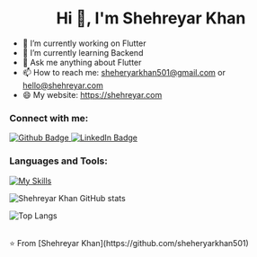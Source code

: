  <h1 align="center">Hi 👋, I'm Shehreyar Khan</h1>

- 🔭 I’m currently working on Flutter
- 🌱 I’m currently learning Backend
- 💬 Ask me anything about Flutter 
- 📫 How to reach me: sheheryarkhan501@gmail.com or hello@shehreyar.com
- 😄 My website: https://shehreyar.com
  
### Connect with me:
<div id="badges">
  <a href="https://github.com/sheheryarkhan501">
    <img src="https://img.shields.io/badge/Github-white?style=for-the-badge&logo=Github&logoColor=black" alt="Github Badge"/>
  </a>
 <a href="https://www.linkedin.com/in/shehreyar-khan-05493562">
    <img src="https://img.shields.io/badge/LinkedIn-blue?style=for-the-badge&logo=LinkedIn&logoColor=black" alt="LinkedIn Badge"/>
  </a>
<!--   <a href="https://www.youtube.com/channel/UCzvRaprYPhvAplMK36Gu0kw">
    <img src="https://img.shields.io/badge/YouTube-red?style=for-the-badge&logo=youtube&logoColor=white" alt="Youtube Badge"/>
  </a> -->
<!--    <a href="https://www.instagram.com/axif_taj">
    <img src="https://img.shields.io/badge/Instagram-purple?style=for-the-badge&logo=instagram&logoColor=white" alt="Instagram Badge"/>
  </a>
   <a href="https://fb.com/aaxiftaj">
    <img src="https://img.shields.io/badge/Facebook-blue?style=for-the-badge&logo=facebook&logoColor=white" alt="Facebook Badge"/>
  </a>
   <a href="https://twitter.com/axiftaj">
    <img src="https://img.shields.io/badge/Twitter-blue?style=for-the-badge&logo=twitter&logoColor=white" alt="Twitter Badge"/>
  </a> -->
</div>

### Languages and Tools:
[![My Skills](https://skillicons.dev/icons?i=flutter,dart,firebase,github,git,postman,figma,xd&perline=5)](https://skillicons.dev)

![Shehreyar Khan GitHub stats](https://github-readme-stats.vercel.app/api?username=sheheryarkhan501&show_icons=true&theme=dark)

![Top Langs](https://github-readme-stats.vercel.app/api/top-langs/?username=sheheryarkhan501&theme=dark)


<br>
⭐️ From [Shehreyar Khan](https://github.com/sheheryarkhan501)
